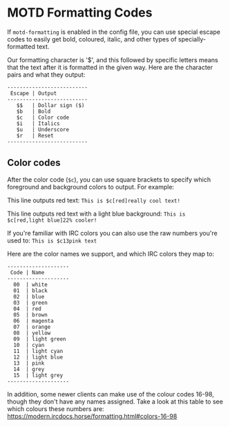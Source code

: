 # MOTD Formatting Codes

If `motd-formatting` is enabled in the config file, you can use special escape codes to easily get bold, coloured,
italic, and other types of specially-formatted text.

Our formatting character is '$', and this followed by specific letters means that the text after it is formatted in the
given way. Here are the character pairs and what they output:

    --------------------------
     Escape | Output
    --------------------------
       $$   | Dollar sign ($)
       $b   | Bold
       $c   | Color code
       $i   | Italics
       $u   | Underscore
       $r   | Reset
    --------------------------

## Color codes

After the color code (`$c`), you can use square brackets to specify which foreground and background colors to output.
For example:

This line outputs red text:
`This is $c[red]really cool text!`

This line outputs red text with a light blue background:
`This is $c[red,light blue]22% cooler!`

If you're familiar with IRC colors you can also use the raw numbers you're used to:
`This is $c13pink text`

Here are the color names we support, and which IRC colors they map to:

    --------------------
     Code | Name
    --------------------
      00  | white
      01  | black
      02  | blue
      03  | green
      04  | red
      05  | brown
      06  | magenta
      07  | orange
      08  | yellow
      09  | light green
      10  | cyan
      11  | light cyan
      12  | light blue
      13  | pink
      14  | grey
      15  | light grey
    --------------------

In addition, some newer clients can make use of the colour codes 16-98, though they don't have any names assigned. Take
a look at this table to see which colours these numbers are:
https://modern.ircdocs.horse/formatting.html#colors-16-98
